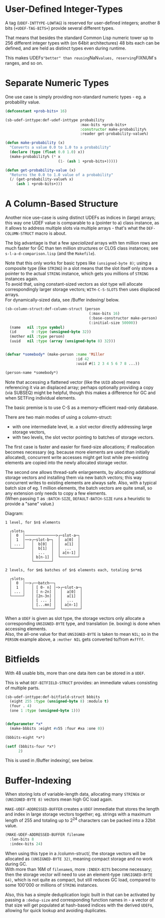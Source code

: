 # User-Defined Integer-Types


A tag (`UDEF-INTTYPE-LOWTAG`) is reserved for user-defined integers;
another 8 bits (`+UDEF-TAG-BITS+`) provide several different types.

That means that besides the standard Common Lisp numeric tower
up to 256 different integer types with (on 64bit architectures) 48 bits each
can be defined, and are held as distinct types even during runtime.

This makes UDEFs` "better" than reusing `NaN` values,
reserving `FIXNUM`s ranges, and so on.


# Separate Numeric Types

One use case is simply providing non-standard numeric types -
eg. a probability value.


```lisp
(defconstant +prob-bits+ 16)

(sb-udef-inttype:def-udef-inttype probability
                                  :max-bits +prob-bits+
                                  :constructor make-probability%
                                  :reader get-probability-value%)

(defun make-probability (x)
  "Converts a value 0.0 to 1.0 to a probability"
  (declare (type (float 0.0 1.0) x))
  (make-probability% (* x
                        (1- (ash 1 +prob-bits+)))))

(defun get-probability-value (x)
  "Returns the 0.0 to 1.0 value of a probability"
  (/ (get-probability-value% x)
     (ash 1 +prob-bits+)))
```


# A Column-Based Structure

Another nice use-case is using distinct UDEFs as indices in (large) arrays;
this way one UDEF value is comparable to a (pointer to a) class instance,
as it allows to address multiple slots via multiple arrays - 
that's what the `DEF-COLUMN-STRUCT` macro is about.

The big advantage is that a few _specialized_ arrays with ten million rows
are much faster for GC than ten million structures or CLOS class instances;
see `s-l-a-d-comparison.lisp` (and the `Makefile`).

Note that this only works for basic types like `(unsigned-byte 8)`;
using a composite type (like `STRING`) in a slot means
that the slot itself only stores a pointer to the actual `STRING` instance,
which gets you millions of `STRING` instances again. \
To avoid that, using constant-sized vectors as slot type will allocate
correspondingly larger storage vectors; `WITH-C-S-SLOTS` then uses
displaced arrays. \
For dynamically-sized data, see /Buffer indexing/ below.


```lisp
(sb-column-struct:def-column-struct (person
                                      (:max-bits 16)
                                      (:base-constructor make-person)
                                      (:initial-size 50000))
  (name   nil :type symbol)
  (id       0 :type (unsigned-byte 32))
  (mother nil :type person)
  (uuid   nil :type (array (unsigned-byte 8) 32)))


(defvar *somebody* (make-person :name 'Miller 
                                :id 42
                                :uuid #(1 2 3 4 5 6 7 8 ...))

(person-name *somebody*)
```

Note that accessing a flattened vector (like the `UUID` above) means 
referencing it via an displaced array; perhaps optionally providing
a copy (via SUBSEQ) might be helpful, though
this makes a difference for GC and when SETFing individual elements.

The basic premise is to use C-S as a memory-efficient read-only database.



There are two main modes of using a column-struct:
- with one intermediate level, ie. a slot vector directly addressing 
  large storage vectors,
- with two levels, the slot vector pointing to batches of storage vectors.

The first case is faster and easier for fixed-size allocations;
if reallocation becomes necessary (eg. because more elements are used than
initially allocated), concurrent write accesses might get lost
while pre-existing elements are copied into the newly allocated storage vector.

The second one allows thread-safe enlargements, by allocating
additional storage vectors and installing them via new batch vectors;
this way concurrent writes to existing elements are always safe.
Also, with a typical batch size of eg. 1 million elements,
the batch vectors are quite small, so any extension only needs
to copy a few elements. \
(When passing `T` as `:BATCH-SIZE`, `DEFAULT-BATCH-SIZE` runs
a heuristic to provide a "sane" value.)

Diagram:
```
1 level, for $n$ elements

  ┌slots┐
  │  0  │──────────────>┌─slot-a─┐
  │  1  │──>┌─slot-b─┐  │  a[0]  │
  │ ... │   │  b[0]  │  │  a[1]  │
  └─────┘   │  b[1]  │  │  ...   │
            │  ...   │  │ a[n-1] │
            │ b[n-1] │  └────────┘
            └────────┘

2 levels, for $m$ batches of $n$ elements each, totaling $n*m$

  ┌slots┐
  │  0  │──>┌──batch──┐
  │  1  │   │ [ 0- n] │─>┌─slot-a─┐
  │ ... │   │ [ n-2n] │  │  a[0]  │
  └─────┘   │ [2n-3n] │  │  a[1]  │
            │ [ ... ] │  │  ...   │
            │ [...mn] │  │ a[n-1] │
            └─────────┘  └────────┘
```

When a `UDEF` is given as slot type, the storage vectors only allocate
a corresponding `UNSIGNED-BYTE` type, and translation (ie. boxing) is done
when accessing elements. \
Also, the all-one value for that `UNSIGNED-BYTE` is taken to mean `NIL`;
so in the `PERSON` example above, a `:mother NIL` gets converted to/from `#xffff`.


# Bitfields

With 48 usable bits, more than one data item can be stored in a `UDEF`.

This is what `DEF-BITFIELD-STRUCT` provides: an immediate values consisting of multiple parts.


```lisp
(sb-udef-inttype:def-bitfield-struct bbbits
  (eight 255 :type (unsigned-byte 8) :modulo t)
  (four . 4)
  (one 1 :type (unsigned-byte 1)))


(defparameter *x* 
  (make-bbbits :eight #x55 :four #xa :one 0))

(bbbits-eight *x*)

(setf (bbbits-four *x*)
      2)
```

This is used in /Buffer indexing/, see below.


# Buffer-Indexing

When storing lots of variable-length data, allocating many `STRING`s or
`(UNSIGNED-BYTE 8)` vectors mean high GC load again.

`MAKE-UDEF-ADDRESSED-BUFFER` creates a `UDEF` immediate that stores
the length and index in large storage vectors together;
eg. strings with a maximum length of 255 and totaling up to $2^24$ characters
can be packed into a 32bit value.

```lisp
(MAKE-UDEF-ADDRESSED-BUFFER filename
  :len-bits 8
  :index-bits 24)
```

When using this type in a /column-struct/, the storage vectors
will be allocated as `(UNSIGNED-BYTE 32)`, 
meaning compact storage and no work during GC. \
With more than 16M of `filename`s, more `:INDEX-BITS` become necessary;
then the storage vector will need to use an element-type `(UNSIGNED-BYTE 64)`,
which is not quite as compact, but still reduces GC load, compared to
some 100'000 or millions of `STRING` instances.

Also, this has a simple deduplication logic built in that can
be activated by passing a `:dedup-size` and corresponding
function names in - a vector of that size will get populated
at hash-based indices with the derived `UDEF`s, allowing
for quick lookup and avoiding duplicates.
